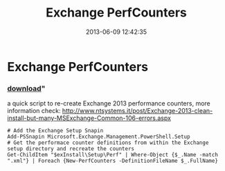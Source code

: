 ﻿---
pid:            4196
parent:         0
children:       
poster:         thomas torggler
title:          Exchange PerfCounters
date:           2013-06-09 12:42:35
format:         posh
---

# Exchange PerfCounters

### [download](4196.ps1)"

a quick script to re-create Exchange 2013 performance counters, more information check: http://www.ntsystems.it/post/Exchange-2013-clean-install-but-many-MSExchange-Common-106-errors.aspx

```posh
# Add the Exchange Setup Snapin
Add-PSSnapin Microsoft.Exchange.Management.PowerShell.Setup
# Get the performace counter definitions from within the Exchange setup directory and recreate the counters
Get-ChildItem "$exInstall\Setup\Perf" | Where-Object {$_.Name -match ".xml"} | Foreach {New-PerfCounters -DefinitionFileName $_.FullName}
```
